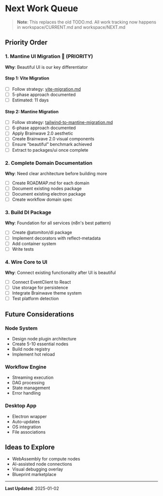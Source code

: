 # Next Work Queue

> **Note**: This replaces the old TODO.md. All work tracking now happens in workspace/CURRENT.md and workspace/NEXT.md

## Priority Order

### 1. Mantine UI Migration 🎨 (PRIORITY)

**Why**: Beautiful UI is our key differentiator

#### Step 1: Vite Migration

- [ ] Follow strategy: [vite-migration.md](./strategies/vite-migration.md)
- [ ] 5-phase approach documented
- [ ] Estimated: 11 days

#### Step 2: Mantine Migration

- [ ] Follow strategy: [tailwind-to-mantine-migration.md](./strategies/tailwind-to-mantine-migration.md)
- [ ] 6-phase approach documented
- [ ] Apply Brainwave 2.0 aesthetic
- [ ] Create Brainwave 2.0 visual components
- [ ] Ensure "beautiful" benchmark achieved
- [ ] Extract to packages/ui once complete

### 2. Complete Domain Documentation

**Why**: Need clear architecture before building more

- [ ] Create ROADMAP.md for each domain
- [ ] Document existing nodes package
- [ ] Document existing electron package
- [ ] Create workflow domain spec

### 3. Build DI Package

**Why**: Foundation for all services (n8n's best pattern)

- [ ] Create @atomiton/di package
- [ ] Implement decorators with reflect-metadata
- [ ] Add container system
- [ ] Write tests

### 4. Wire Core to UI

**Why**: Connect existing functionality after UI is beautiful

- [ ] Connect EventClient to React
- [ ] Use storage for persistence
- [ ] Integrate Brainwave theme system
- [ ] Test platform detection

## Future Considerations

### Node System

- Design node plugin architecture
- Create 5-10 essential nodes
- Build node registry
- Implement hot reload

### Workflow Engine

- Streaming execution
- DAG processing
- State management
- Error handling

### Desktop App

- Electron wrapper
- Auto-updates
- OS integration
- File associations

## Ideas to Explore

- WebAssembly for compute nodes
- AI-assisted node connections
- Visual debugging overlay
- Blueprint marketplace

---

**Last Updated**: 2025-01-02

